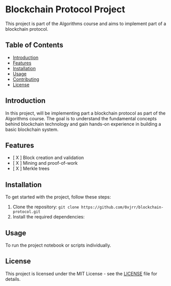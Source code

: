 # Blockchain Protocol Project

This project is part of the Algorithms course and aims to implement part of a blockchain protocol.

## Table of Contents

- [Introduction](#introduction)
- [Features](#features)
- [Installation](#installation)
- [Usage](#usage)
- [Contributing](#contributing)
- [License](#license)

## Introduction

In this project, will be implementing part a blockchain protocol as part of the Algorithms course. The goal is to understand the fundamental concepts behind blockchain technology and gain hands-on experience in building a basic blockchain system.

## Features

- [ X ] Block creation and validation
- [ X ] Mining and proof-of-work
- [ X ] Merkle trees

## Installation

To get started with the project, follow these steps:

1. Clone the repository: `git clone https://github.com/0xjrr/blockchain-protocol.git`
2. Install the required dependencies: 

## Usage

To run the project notebook or scripts individually.


## License

This project is licensed under the MIT License - see the [LICENSE](LICENSE) file for details.
```